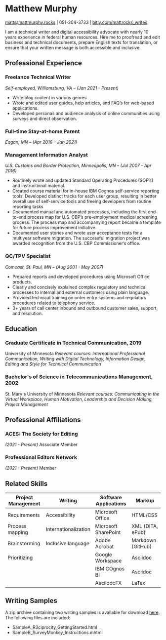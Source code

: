# Matthew Murphy
[matt@mattmurphy.rocks](mailto:matt@mattmurphy.rocks) | 651-204-3733 | [bitly.com/mattrocks_writes](bitly.com/mattrocks_writes)

I am a technical writer and digital accessibility advocate with nearly 10 years experience in federal human resources. 
Hire me to proofread and edit business and technical documents, prepare English texts for translation, or ensure that your written message is both accessible and inclusive. 

## Professional Experience
### Freelance Technical Writer
_Self-employed, Williamsburg, VA – (Jan 2021 - Present)_
* Write blog content in various genres.
* Wrote and edited user guides, help articles, and FAQ’s for web-based applications. 
* Developed personas and audience analysis of online communities using surveys and direct observation. 

### Full-time Stay-at-home Parent
_Eagan, MN – (Apr 2016 – Jan 2021)_

### Management Information Analyst 
_U.S. Customs and Border Protection, Minneapolis, MN – (Jul 2007 - Apr 2016)_
* Routinely wrote and updated Standard Operating Procedures (SOP’s) and instructional material. 
* Created course material for in-house IBM Cognos self-service reporting tools. Developed distinct tracks for each user group, resulting in better overall use of self-service tools and freeing developers from routine reporting tasks
* Documented manual and automated processes, including the first end-to-end process map for U.S. CBP’s pre-employment medical screening process. The process map and accompanying report became a template for future process improvement initiative. 
* Documented user stories and wrote user acceptance tests for a multiyear software migration. The successful migration project was awarded recognition from the U.S. CBP Commissioner’s office. 

### QC/TPV Specialist 
_Comcast, St. Paul, MN – (Aug 2001 - May 2007)_
* Prepared reports and developed procedures using Microsoft Office products. 
* Clearly and concisely explained complex regulatory and technical processes to internal and external customers using plain language. 
* Provided technical training on order entry systems and regulatory procedures related to telephony service. 
* 3+ years of call center inbound and outbound customer sales, support, and resolution. 

## Education
### Graduate Certificate in Technical Communication, 2019 
University of Minnesota 
_Relevant courses: International Professional Communication, Writing with Digital Technology, Information Design, Editing and Style for Technical Communication_

### Bachelor's of Science in Telecommunications Management, 2002 
St. Mary's University of Minnesota 
_Relevant courses: Communicating in the Virtual Workplace, Human Motivation, Leadership and Decision Making, Project Management_

## Professional Affiliations 
### ACES: The Society for Editing 
_(2021 - Present)_ 
Associate Member 

### Professional Editors Network 
_(2021 - Present)_ 
Member 

## Related Skills

| Project Management| Writing | Software Applications | Markup |
| ----------------- | ------- | --------------------- | ------ |
| Requirements | Accessibility | Microsoft Office | HTML/CSS |
| Process mapping | Internationalization | Microsoft SharePoint | XML (DITA, ePub) |
| Brainstorming | Inclusive language | Adobe Acrobat | Markdown (GitHub) | 
| Prioritizing | | Google Workspace | Asciidoc |
| | | IBM COgnos BI | Asciidoc |
| | | AsciidocFX | LaTex |

## Writing Samples
A zip archive containing two writing samples is available for download [here](https://github.com/mattrocks/resume/blob/8224eee3f855b7222410352b00f5e5ba35be9a34/MatthewMurphy_TechWriter_Samples.zip).
The following files are included:
* SampleA_R3ciprocity_GettingStarted.html
* SampleB_SurveyMonkey_Instructions.mhtml
